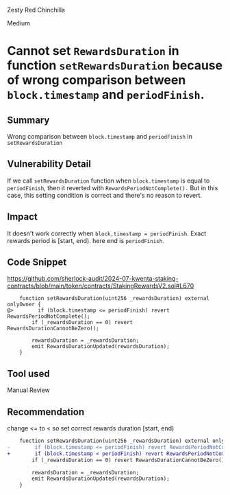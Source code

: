 Zesty Red Chinchilla

Medium

# Cannot set `RewardsDuration` in function `setRewardsDuration` because of wrong comparison between `block.timestamp` and `periodFinish`.

## Summary
Wrong comparison between `block.timestamp` and `periodFinish` in `setRewardsDuration`
## Vulnerability Detail
If we call `setRewardsDuration` function when `block.timestamp` is equal to `periodFinish`, then it reverted with `RewardsPeriodNotComplete().`
But in this case, this setting condition is correct and there's no reason to revert.
## Impact
It doesn't work correctly when `block,timestamp = periodFinish`.
Exact rewards period is [start, end). here end is `periodFinish`.
## Code Snippet
https://github.com/sherlock-audit/2024-07-kwenta-staking-contracts/blob/main/token/contracts/StakingRewardsV2.sol#L670
```solidity
    function setRewardsDuration(uint256 _rewardsDuration) external onlyOwner {
@>        if (block.timestamp <= periodFinish) revert RewardsPeriodNotComplete();
        if (_rewardsDuration == 0) revert RewardsDurationCannotBeZero();

        rewardsDuration = _rewardsDuration;
        emit RewardsDurationUpdated(rewardsDuration);
    }
```
## Tool used

Manual Review

## Recommendation
change <= to < so set correct rewards duration [start, end)
```diff
    function setRewardsDuration(uint256 _rewardsDuration) external onlyOwner {
-        if (block.timestamp <= periodFinish) revert RewardsPeriodNotComplete();
+        if (block.timestamp < periodFinish) revert RewardsPeriodNotComplete();
        if (_rewardsDuration == 0) revert RewardsDurationCannotBeZero();

        rewardsDuration = _rewardsDuration;
        emit RewardsDurationUpdated(rewardsDuration);
    }
```